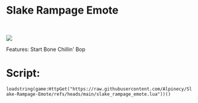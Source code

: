 <h1 style="center">Slake Rampage Emote</h1>
<br>
<p style="center"><img src="https://i.imgur.com/cRH4fRb.png"></p>
<p style="center">Features: Start Bone Chillin' Bop</p>
<h1>Script:</h1>
<code>loadstring(game:HttpGet("https://raw.githubusercontent.com/Alpinecy/Slake-Rampage-Emote/refs/heads/main/slake_rampage_emote.lua"))()</code>
